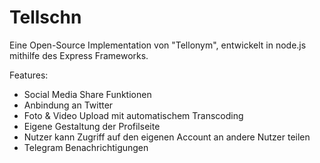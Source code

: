 # Tellschn

Eine Open-Source Implementation von "Tellonym", entwickelt in node.js mithilfe des Express Frameworks.

Features:
- Social Media Share Funktionen
- Anbindung an Twitter
- Foto & Video Upload mit automatischem Transcoding
- Eigene Gestaltung der Profilseite
- Nutzer kann Zugriff auf den eigenen Account an andere Nutzer teilen
- Telegram Benachrichtigungen
